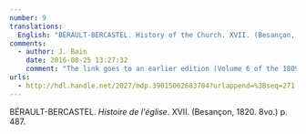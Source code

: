 ```yaml
---
number: 9
translations:
  English: "BÉRAULT-BERCASTEL. History of the Church. XVII. (Besançon, 1820. 8vo.) p. 487."
comments:
  - author: J. Bain
    date: 2016-08-25 13:27:32
    comment: "The link goes to an earlier edition (Volume 6 of the 1809 edition), but takes you directly to p.255 where Hildegard is discussed."
urls:
  - http://hdl.handle.net/2027/mdp.39015062683704?urlappend=%3Bseq=271
---
```


BÉRAULT-BERCASTEL. <em>Histoire de l'église</em>. XVII. (Besançon, 1820. 8vo.) p. 487.
